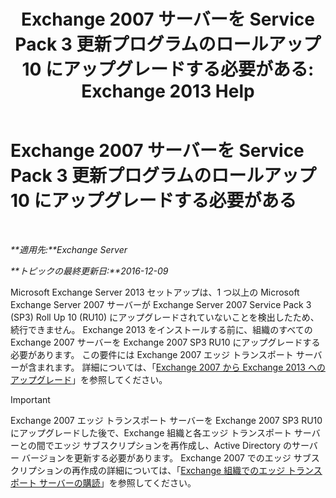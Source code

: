 ﻿---
title: 'Exchange 2007 サーバーを Service Pack 3 更新プログラムのロールアップ 10 にアップグレードする必要がある: Exchange 2013 Help'
TOCTitle: Exchange 2007 サーバーを Service Pack 3 更新プログラムのロールアップ 10 にアップグレードする必要がある
ms:assetid: b8028a00-c451-412e-86f2-1669f6eee8fc
ms:mtpsurl: https://technet.microsoft.com/ja-jp/library/ms.exch.setupreadiness.e15e12coexistenceminversionrequirement(v=EXCHG.150)
ms:contentKeyID: 49129703
ms.date: 04/24/2018
mtps_version: v=EXCHG.150
ms.translationtype: HT
---

# Exchange 2007 サーバーを Service Pack 3 更新プログラムのロールアップ 10 にアップグレードする必要がある

 

_**適用先:**Exchange Server_

_**トピックの最終更新日:**2016-12-09_

Microsoft Exchange Server 2013 セットアップは、1 つ以上の Microsoft Exchange Server 2007 サーバーが Exchange Server 2007 Service Pack 3 (SP3) Roll Up 10 (RU10) にアップグレードされていないことを検出したため、続行できません。 Exchange 2013 をインストールする前に、組織のすべての Exchange 2007 サーバーを Exchange 2007 SP3 RU10 にアップグレードする必要があります。 この要件には Exchange 2007 エッジ トランスポート サーバーが含まれます。 詳細については、「[Exchange 2007 から Exchange 2013 へのアップグレード](upgrade-from-exchange-2007-to-exchange-2013-exchange-2013-help.md)」を参照してください。


> [!IMPORTANT]
> Exchange&nbsp;2007 エッジ トランスポート サーバーを Exchange&nbsp;2007 SP3 RU10 にアップグレードした後で、Exchange 組織と各エッジ トランスポート サーバーとの間でエッジ サブスクリプションを再作成し、Active Directory のサーバー バージョンを更新する必要があります。 Exchange&nbsp;2007 でのエッジ サブスクリプションの再作成の詳細については、「<A href="https://go.microsoft.com/fwlink/?linkid=282699">Exchange 組織でのエッジ トランスポート サーバーの購読</A>」を参照してください。


